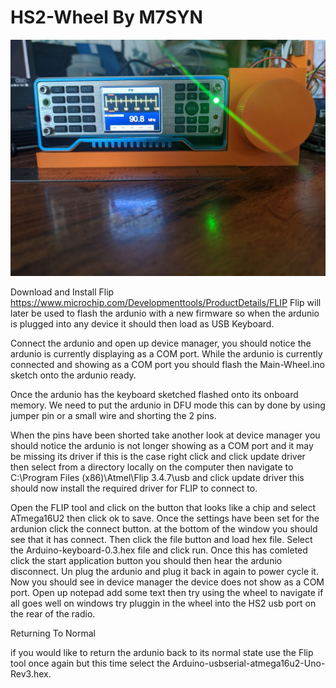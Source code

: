 # HS2-Wheel By M7SYN

![alt text](https://github.com/Zy0d0x0/HS2-Wheel/blob/main/wheel-built.jpg)


Download and Install Flip https://www.microchip.com/Developmenttools/ProductDetails/FLIP
Flip will later be used to flash the ardunio with a new firmware so when the ardunio is 
plugged into any device it should then load as USB Keyboard.

Connect the ardunio and open up device manager, you should notice the ardunio is currently
displaying as a COM port. While the ardunio is currently connected and showing as a COM port
you should flash the Main-Wheel.ino sketch onto the ardunio ready.

Once the ardunio has the keyboard sketched flashed onto its onboard memory. We need
to put the ardunio in DFU mode this can by done by using jumper pin or a small wire
and shorting the 2 pins. <ADD IN PICTURE>


When the pins have been shorted take another look at device manager you should
notice the ardunio is not longer showing as a COM port and it may be missing 
its driver if this is the case right click and click update driver then select
from a directory locally on the computer then navigate to C:\Program Files (x86)\Atmel\Flip 3.4.7\usb
and click update driver this should now install the required driver for FLIP to connect to.

Open the FLIP tool and click on the button that looks like a chip and select ATmega16U2 then click ok to save. Once the settings have been set for the ardunion click the connect button. at the bottom of the window you should see that it has connect. Then click the file button and load hex file. Select the Arduino-keyboard-0.3.hex file and click run. Once this has comleted click the start application button you should then hear the ardunio disconnect. Un plug the ardunio and plug it back in again to power cycle it.
Now you should see in device manager the device does not show as a COM port.
Open up notepad add some text then try using the wheel to navigate if all goes well on windows try pluggin in the wheel into the HS2 usb port on the rear of the radio.



Returning To Normal

if you would like to return the ardunio back to its normal state use the Flip tool once again but this time select 
the Arduino-usbserial-atmega16u2-Uno-Rev3.hex.
